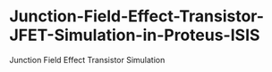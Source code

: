 # Junction-Field-Effect-Transistor-JFET-Simulation-in-Proteus-ISIS
Junction Field Effect Transistor Simulation 
